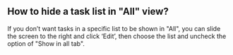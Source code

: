 ## How to hide a task list in "All" view?
If you don’t want tasks in a specific list to be shown in "All", you can slide the screen to the right and click ‘Edit’, then choose the list and uncheck the option of "Show in all tab".
